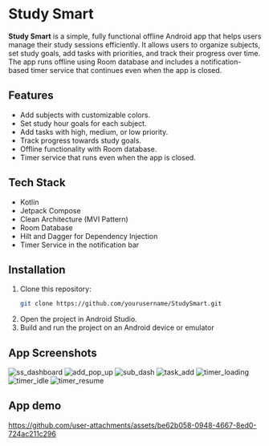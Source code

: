 # Study Smart

**Study Smart** is a simple, fully functional offline Android app that helps users manage their study sessions efficiently. It allows users to organize subjects, set study goals, add tasks with priorities, and track their progress over time. The app runs offline using Room database and includes a notification-based timer service that continues even when the app is closed.

## Features

- Add subjects with customizable colors.
- Set study hour goals for each subject.
- Add tasks with high, medium, or low priority.
- Track progress towards study goals.
- Offline functionality with Room database.
- Timer service that runs even when the app is closed.

## Tech Stack

- Kotlin
- Jetpack Compose
- Clean Architecture (MVI Pattern)
- Room Database
- Hilt and Dagger for Dependency Injection
- Timer Service in the notification bar

## Installation

1. Clone this repository: 
   ```bash
   git clone https://github.com/yourusername/StudySmart.git
2. Open the project in Android Studio.
3. Build and run the project on an Android device or emulator

## App Screenshots

![ss_dashboard](https://github.com/user-attachments/assets/5eeb7d4b-a6b7-4e2c-a49e-309a2402a70d)
![add_pop_up](https://github.com/user-attachments/assets/75ae406d-9056-48b3-8680-ad2eebb841ed)
![sub_dash](https://github.com/user-attachments/assets/15d70531-c072-489a-84c8-105b927401ff)
![task_add](https://github.com/user-attachments/assets/4ddb1a6a-3e12-4be4-903b-cbf9e93273f5)
![timer_loading](https://github.com/user-attachments/assets/da2f5808-ebff-48ac-8762-ebfc9500a84d)
![timer_idle](https://github.com/user-attachments/assets/13cc7121-0efa-481c-afc6-a4f6d6026f07)
![timer_resume](https://github.com/user-attachments/assets/6aa4a2ed-40f3-401f-b766-08a350aea64b)

## App demo

https://github.com/user-attachments/assets/be62b058-0948-4667-8ed0-724ac211c296


